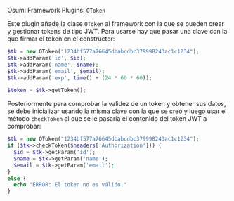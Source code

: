 Osumi Framework Plugins: `OToken`

Este plugin añade la clase `OToken` al framework con la que se pueden crear y gestionar tokens de tipo JWT. Para usarse hay que pasar una clave con la que firmar el token en el constructor:

```php
$tk = new OToken("1234bf577a76645dbabcdbc379998243ac1c1234");
$tk->addParam('id', $id);
$tk->addParam('name', $name);
$tk->addParam('email', $email);
$tk->addParam('exp', time() + (24 * 60 * 60));

$token = $tk->getToken();
```

Posteriormente para comprobar la validez de un token y obtener sus datos, se debe inicializar usando la misma clave con la que se creó y luego usar el método `checkToken` al que se le pasaría el contenido del token JWT a comprobar:

```php
$tk = new OToken("1234bf577a76645dbabcdbc379998243ac1c1234");
if ($tk->checkToken($headers['Authorization'])) {
  $id = $tk->getParam('id');
  $name = $tk->getParam('name');
  $email = $tk->getParam('email');
}
else {
  echo "ERROR: El token no es válido."
}
```
